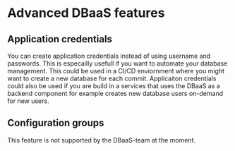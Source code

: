 # Advanced DBaaS features

## Application credentials

You can create application credentials instead of using username and passwords. This is especailly usefull if you want to automate your database management. This could be used in a CI/CD enviornment where you might want to create a new database for each commit. Applicaiton credentials could also be used if you are build in a services that uses the DBaaS as a backend component for example creates new database users on-demand for new users.

## Configuration groups

This feature is not supported by the DBaaS-team at the moment.
